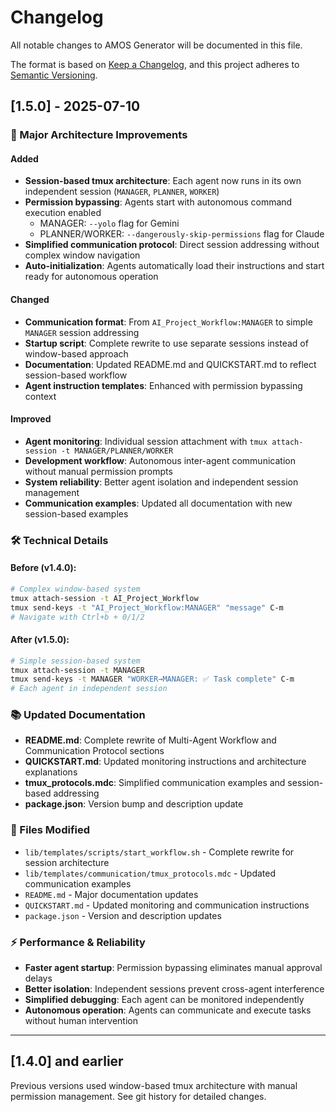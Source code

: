 # Changelog

All notable changes to AMOS Generator will be documented in this file.

The format is based on [Keep a Changelog](https://keepachangelog.com/en/1.0.0/),
and this project adheres to [Semantic Versioning](https://semver.org/spec/v2.0.0.html).

## [1.5.0] - 2025-07-10

### 🚀 Major Architecture Improvements

#### Added
- **Session-based tmux architecture**: Each agent now runs in its own independent session (`MANAGER`, `PLANNER`, `WORKER`)
- **Permission bypassing**: Agents start with autonomous command execution enabled
  - MANAGER: `--yolo` flag for Gemini
  - PLANNER/WORKER: `--dangerously-skip-permissions` flag for Claude
- **Simplified communication protocol**: Direct session addressing without complex window navigation
- **Auto-initialization**: Agents automatically load their instructions and start ready for autonomous operation

#### Changed
- **Communication format**: From `AI_Project_Workflow:MANAGER` to simple `MANAGER` session addressing
- **Startup script**: Complete rewrite to use separate sessions instead of window-based approach
- **Documentation**: Updated README.md and QUICKSTART.md to reflect session-based workflow
- **Agent instruction templates**: Enhanced with permission bypassing context

#### Improved
- **Agent monitoring**: Individual session attachment with `tmux attach-session -t MANAGER/PLANNER/WORKER`
- **Development workflow**: Autonomous inter-agent communication without manual permission prompts
- **System reliability**: Better agent isolation and independent session management
- **Communication examples**: Updated all documentation with new session-based examples

### 🛠️ Technical Details

#### Before (v1.4.0):
```bash
# Complex window-based system
tmux attach-session -t AI_Project_Workflow
tmux send-keys -t "AI_Project_Workflow:MANAGER" "message" C-m
# Navigate with Ctrl+b + 0/1/2
```

#### After (v1.5.0):
```bash
# Simple session-based system
tmux attach-session -t MANAGER
tmux send-keys -t MANAGER "WORKER→MANAGER: ✅ Task complete" C-m
# Each agent in independent session
```

### 📚 Updated Documentation
- **README.md**: Complete rewrite of Multi-Agent Workflow and Communication Protocol sections
- **QUICKSTART.md**: Updated monitoring instructions and architecture explanations
- **tmux_protocols.mdc**: Simplified communication examples and session-based addressing
- **package.json**: Version bump and description update

### 🔧 Files Modified
- `lib/templates/scripts/start_workflow.sh` - Complete rewrite for session architecture
- `lib/templates/communication/tmux_protocols.mdc` - Updated communication examples
- `README.md` - Major documentation updates
- `QUICKSTART.md` - Updated monitoring and communication instructions
- `package.json` - Version and description updates

### ⚡ Performance & Reliability
- **Faster agent startup**: Permission bypassing eliminates manual approval delays
- **Better isolation**: Independent sessions prevent cross-agent interference
- **Simplified debugging**: Each agent can be monitored independently
- **Autonomous operation**: Agents can communicate and execute tasks without human intervention

---

## [1.4.0] and earlier

Previous versions used window-based tmux architecture with manual permission management. See git history for detailed changes.